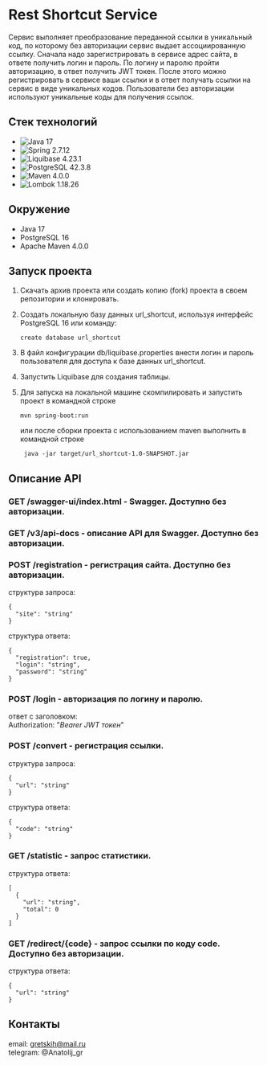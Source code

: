# Rest Shortcut Service
Cервис выполняет преобразование переданной ссылки в уникальный код, по которому без авторизации сервис выдает ассоциированную ссылку.
Сначала надо зарегистрировать в сервисе адрес сайта, в ответе получить логин и пароль.
По логину и паролю пройти авторизацию, в ответ получить JWT токен.
После этого можно регистрировать в сервисе ваши ссылки и в ответ получать ссылки на сервис в виде уникальных кодов.
Пользователи без авторизации используют уникальные коды для получения ссылок.

## Стек технологий
- ![Java 17](https://img.shields.io/badge/Java-17-blue)
- ![Spring 2.7.12](https://img.shields.io/badge/Spring%20Boot%202.7.12-white?style=flat&logo=Spring)
- ![Liquibase 4.23.1](https://img.shields.io/badge/Liquibase_4.23.1-white?style=flat&logo=Liquibase&logoColor=blue
  )
- ![PostgreSQL 42.3.8](https://img.shields.io/badge/PostgreSQL_42.3.8-white?style=flat&logo=PostgreSQL&logoColor=blue
  )
- ![Maven 4.0.0](https://img.shields.io/badge/Maven%204.0.0-white?style=flat&logo=Apache%20Maven&logoColor=red
  )
- ![Lombok 1.18.26](https://img.shields.io/badge/Lombok%201.18.26-white?style=flat
  )

## Окружение
- Java 17
- PostgreSQL 16
- Apache Maven 4.0.0

## Запуск проекта
1. Скачать архив проекта или создать копию (fork) проекта в своем репозитории и клонировать.
2. Создать локальную базу данных url_shortcut, используя интерфейс PostgreSQL 16 или команду:

   ```create database url_shortcut```

3. В файл конфигурации db/liquibase.properties внести логин и пароль пользователя для доступа к базе данных url_shortcut.
4. Запустить Liquibase для создания таблицы.
5. Для запуска на локальной машине скомпилировать и запустить проект в командной строке

   ```mvn spring-boot:run```

   или после сборки проекта с использованием maven выполнить в командной строке

   ``` java -jar target/url_shortcut-1.0-SNAPSHOT.jar```

## Описание API

### GET /swagger-ui/index.html - Swagger. Доступно без авторизации.

### GET /v3/api-docs - описание API для Swagger. Доступно без авторизации.

### POST /registration - регистрация сайта. Доступно без авторизации.

структура запроса:
```
{
  "site": "string"
}
```
структура ответа:
```
{
  "registration": true,
  "login": "string",
  "password": "string"
}
```

### POST /login - авторизация по логину и паролю.

ответ с заголовком:<br>
Authorization: "*Bearer JWT токен*"

### POST /convert - регистрация ссылки.

структура запроса:
```
{
  "url": "string"
}
```
структура ответа:
```
{
  "code": "string"
}
```

### GET /statistic - запрос статистики.<br>
структура ответа:
```
[
  {
    "url": "string",
    "total": 0
  }
]
```

### GET /redirect/{code} - запрос ссылки по коду code. Доступно без авторизации.
структура ответа:
```
{
  "url": "string"
}
```
## Контакты

email: gretskih@mail.ru <br/>
telegram: @Anatolij_gr